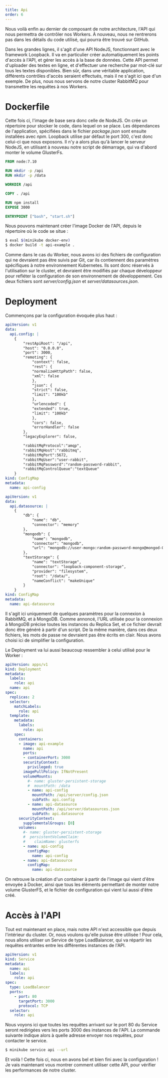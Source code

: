 ```yaml
---
title: Api
order: 6
---
```

Nous voilà enfin au dernier de composant de notre architecture, l'API qui nous permettra de contrôler nos Workers. À nouveau, nous ne rentrerons pas dans les détails du code utilisé, qui pourra être trouvé sur GitHub.

Dans les grandes lignes, il s'agit d'une API NodeJS, fonctionnant avec le framework Loopback. Il va en particulier créer automatiquement les points d'accès à l'API, et gérer les accès à la base de données. Cette API permet d'uploader des textes en ligne, et d'effectuer une recherche par mot-clé sur tous les textes disponibles. Bien sûr, dans une véritable application, différents contrôles d'accès seraient effectués, mais il ne s'agit ici que d'un exemple. De plus, nous nous servons de notre cluster RabbitMQ pour transmettre les requêtes à nos Workers.

# Dockerfile

Cette fois ci, l'image de base sera donc celle de NodeJS. On crée un répertoire pour stocker le code, dans lequel on se place. Les dépendances de l'application, spécifiées dans le fichier *package.json* sont ensuite installées avec *npm*. Loopback utilise par défaut le port 300, c'est donc celui-ci que nous exposons. Il n'y a alors plus qu'à lancer le serveur NodeJS, en utilisant à nouveau notre script de démarrage, qui va d'abord monter le volume GlusterFs.

```dockerfile
FROM node:7.10

RUN mkdir -p /api
RUN mkdir -p /data

WORKDIR /api

COPY . /api

RUN npm install
EXPOSE 3000

ENTRYPOINT ["bash", "start.sh"]
```

Nous pouvons maintenant créer l'image Docker de l'API, depuis le répertoire où le code se situe :

```bash
$ eval $(minikube docker-env)
$ docker build -t api-example .
```

Comme dans le cas du Worker, nous avons ici des fichiers de configuration qui ne devraient pas être suivis par Git, car ils contiennent des paramètres spécifiques à notre environnement Kubernetes. Ils sont donc réservés à l'utilisation sur le cluster, et devraient être modifiés par chaque développeur pour refléter la configuration de son environnement de développement. Ces deux fichiers sont *server/config.json* et *server/datasources.json*.

# Deployment

Commençons par la configuration évoquée plus haut :

```yaml
apiVersion: v1
data:
  api.config: |
    {
        "restApiRoot": "/api",
        "host": "0.0.0.0",
        "port": 3000,
        "remoting": {
            "context": false,
            "rest": {
            "normalizeHttpPath": false,
            "xml": false
            },
            "json": {
            "strict": false,
            "limit": "100kb"
            },
            "urlencoded": {
            "extended": true,
            "limit": "100kb"
            },
            "cors": false,
            "errorHandler": false
        },
        "legacyExplorer": false,

        "rabbitMqProtocol":"amqp",
        "rabbitMqHost":"rabbitmq",
        "rabbitMqPort":5672,
        "rabbitMqUser":"user-rabbit",
        "rabbitMqPassword":"random-password-rabbit",
        "rabbitMqControlQueue":"textQueue"
    }
kind: ConfigMap
metadata:
  name: api-config
```

```yaml
apiVersion: v1
data:
  api.datasource: |
    {
        "db": {
            "name": "db",
            "connector": "memory"
        },
        "mongodb": {
            "name": "mongodb",
            "connector": "mongodb",
            "url": "mongodb://user-mongo:random-password-mongo@mongod-0.mongodb-service.default.svc.cluster.local:27017,mongod-1.mongodb-service.default.svc.cluster.local:27017,mongod-2.mongodb-service.default.svc.cluster.local:27017/demo?replicaSet=rs0"
        },
        "textStorage": {
            "name": "textStorage",
            "connector": "loopback-component-storage",
            "provider": "filesystem",
            "root": "/data/",
            "nameConflict": "makeUnique"
        }
    }
kind: ConfigMap
metadata:
  name: api-datasource
```

Il s'agit ici uniquement de quelques paramètres pour la connexion à RabbitMQ, et à MongoDB. Comme annoncé, l'URL utilisée pour la connexion à MongoDB précise toutes les instances du Replica Set, et ce fichier devrait donc être généré à partir d'un script. De la même manière, dans ces deux fichiers, les mots de passe ne devraient pas être écrits en clair. Nous avons choisi ici de simplifier la configuration.

Le Deployment va lui aussi beaucoup ressembler à celui utilisé pour le Worker :

```yaml
apiVersion: apps/v1
kind: Deployment
metadata:
  labels:
    role: api
  name: api
spec:
  replicas: 2
  selector:
    matchLabels:
      role: api
  template:
    metadata:
      labels:
        role: api
    spec:
      containers:
      - image: api-example
        name: api
        ports:
        - containerPort: 3000
        securityContext:
          privileged: true
        imagePullPolicy: IfNotPresent
        volumeMounts:
          #- name: gluster-persistent-storage
          #  mountPath: /data
          - name: api-config
            mountPath: /api/server/config.json
            subPath: api.config
          - name: api-datasource
            mountPath: /api/server/datasources.json
            subPath: api.datasource
      securityContext:
        supplementalGroups: [0]
      volumes:
        #- name: gluster-persistent-storage
        #  persistentVolumeClaim:
        #    claimName: glusterfs
        - name: api-config
          configMap:
            name: api-config
        - name: api-datasource
          configMap:
            name: api-datasource
```

On retrouve la création d'un container à partir de l'image qui vient d'être envoyée à Docker, ainsi que tous les éléments permettant de monter notre volume GlusterFS, et le fichier de configuration qui vient lui aussi d'être créé. 

# Accès à l'API

Tout est maintenant en place, mais notre API n'est accessible que depuis l'intérieur du cluster. Or, nous voulons qu'elle puisse être utilisée ! Pour cela, nous allons utiliser un Service de type LoadBalancer, qui va répartir les requêtes entrantes entre les différentes instances de l'API.

```yaml
apiVersion: v1
kind: Service
metadata:
  name: api
  labels:
    role: api
spec:
  type: LoadBalancer
  ports:
    - port: 80
      targetPort: 3000
      protocol: TCP
  selector:
    role: api
```

Nous voyons ici que toutes les requêtes arrivant sur le port 80 du Service seront redirigées vers les ports 3000 des instances de l'API. La commande suivante indique alors à quelle adresse envoyer nos requêtes, pour contacter le service. 

```bash
$ minikube service api --url
```

Et voilà ! Cette fois ci, nous en avons bel et bien fini avec la configuration ! Je vais maintenant vous montrer comment utiliser cette API, pour vérifier les performances de notre cluster.
